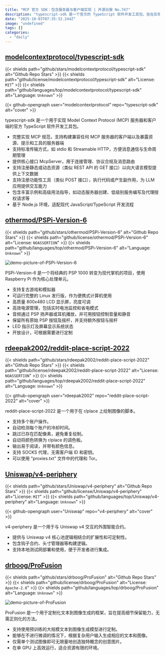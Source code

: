 ```yaml
---
title: "MCP 官方 SDK：包含服务器与客户端实现 | 开源日报 No.747"
description: "typescript-sdk 是一个官方的 TypeScript 软件开发工具包，旨在实现 Model Context Protocol (MCP) 的服务器和客户端，支持标准的消息传输和生命周期管理，提供核心接口以管理连接和消息路由，允许注册静态和动态资源以提供上下文数据，支持功能性工具以增强 LLM 应用的交互能力，适用于 Node.js 环境并提供丰富的示例和用法指导。"
date: "2025-10-03T07:35:32.244Z"
image: "undefined"
tags: []
categories:
  - "daily"
---
```


## [modelcontextprotocol/typescript-sdk](https://github.com/modelcontextprotocol/typescript-sdk)

{{< shields path="github/stars/modelcontextprotocol/typescript-sdk" alt="Github Repo Stars" >}} {{< shields path="github/license/modelcontextprotocol/typescript-sdk" alt="License: `MIT`" >}} {{< shields path="github/languages/top/modelcontextprotocol/typescript-sdk" alt="Language: `Unknown`" >}}

{{< github-opengraph user="modelcontextprotocol" repo="typescript-sdk" alt="cover" >}}

typescript-sdk 是一个用于实现 Model Context Protocol (MCP) 服务器和客户端的官方 TypeScript 软件开发工具包。

- 完整实现 MCP 规范，支持构建兼容任何 MCP 服务器的客户端以及暴露资源、提示和工具的服务器端
- 支持标准传输方式，如 stdio 和 Streamable HTTP，方便消息通信与生命周期管理
- 提供核心接口 McpServer，用于连接管理、协议合规及消息路由
- 支持注册静态或动态资源（类似 REST API 的 GET 接口）以向大语言模型提供上下文数据
- 支持注册功能性工具（类似 POST 接口），执行代码或产生副作用，为 LLM 应用提供交互能力
- 包含丰富示例和高级用法指导，如动态服务器创建、低级别服务编写及代理授权请求等
- 基于 Node.js 环境，适配现代 JavaScript/TypeScript 开发流程
  
## [othermod/PSPi-Version-6](https://github.com/othermod/PSPi-Version-6)

{{< shields path="github/stars/othermod/PSPi-Version-6" alt="Github Repo Stars" >}} {{< shields path="github/license/othermod/PSPi-Version-6" alt="License: `NOASSERTION`" >}} {{< shields path="github/languages/top/othermod/PSPi-Version-6" alt="Language: `Unknown`" >}}

![demo-picture-of-PSPi-Version-6](https://static.osguider.com/subject/github/othermod/PSPi-Version-6/2e1b57501c90e72db7c107ade454c133.jpg)

PSPi-Version-6 是一个将经典的 PSP 1000 转变为现代掌机的项目，使用 Raspberry Pi 作为核心处理单元。

- 支持复古游戏和模拟器
- 可运行完整的 Linux 发行版，作为便携式计算机使用
- 高质量 800x480 LCD 显示屏，亮度可调
- 高效电源管理，包括实时电池监控和省电模式
- 音频通过 PSP 扬声器或耳机播放，并可用按钮控制音量和静音
- 保留所有原始 PSP 按钮及摇杆，并支持额外按钮与摇杆
- LED 指示灯及屏幕显示系统状态
- 开放设计，可根据需要进行定制
  
## [rdeepak2002/reddit-place-script-2022](https://github.com/rdeepak2002/reddit-place-script-2022)

{{< shields path="github/stars/rdeepak2002/reddit-place-script-2022" alt="Github Repo Stars" >}} {{< shields path="github/license/rdeepak2002/reddit-place-script-2022" alt="License: `NOASSERTION`" >}} {{< shields path="github/languages/top/rdeepak2002/reddit-place-script-2022" alt="Language: `Unknown`" >}}

{{< github-opengraph user="rdeepak2002" repo="reddit-place-script-2022" alt="cover" >}}

reddit-place-script-2022 是一个用于在 r/place 上绘制图像的脚本。

- 支持多个账户操作。
- 自动检测每个账户的冷却时间。
- 跳过已存在匹配像素，避免重复绘制。
- 自动将颜色转换为 r/place 的调色板。
- 输出易于阅读，并带有颜色信息。
- 支持 SOCKS 代理，无需客户端 ID 和密钥。
- 可以使用 "proxies.txt" 文件中的代理和 Tor。
  
## [Uniswap/v4-periphery](https://github.com/Uniswap/v4-periphery)

{{< shields path="github/stars/Uniswap/v4-periphery" alt="Github Repo Stars" >}} {{< shields path="github/license/Uniswap/v4-periphery" alt="License: `MIT`" >}} {{< shields path="github/languages/top/Uniswap/v4-periphery" alt="Language: `Unknown`" >}}

{{< github-opengraph user="Uniswap" repo="v4-periphery" alt="cover" >}}

v4-periphery 是一个用于与 Uniswap v4 交互的外围智能合约。

- 提供与 Uniswap v4 核心池逻辑相结合的扩展性和可定制性。
- 包含钩子合约、头寸管理器等构建逻辑。
- 支持本地测试网部署和使用，便于开发者进行集成。
  
## [drboog/ProFusion](https://github.com/drboog/ProFusion)

{{< shields path="github/stars/drboog/ProFusion" alt="Github Repo Stars" >}} {{< shields path="github/license/drboog/ProFusion" alt="License: `Apache-2.0`" >}} {{< shields path="github/languages/top/drboog/ProFusion" alt="Language: `Unknown`" >}}

![demo-picture-of-ProFusion](https://static.osguider.com/subject/github/drboog/ProFusion/94a5c06aaa4a5b1c3e9209256a1b12c6.jpg)

ProFusion 是一个用于定制化文本到图像生成的框架，旨在提高细节保留能力，无需正则化的方法。

- 支持使用预训练的大规模文本到图像生成模型进行定制。
- 能够在不进行微调的情况下，根据复杂用户输入生成相应的文本和图像。
- 仅需单个测试图像即可无限量地创造独特概念的创意图片。
- 在单 GPU 上高效运行，适合资源有限的环境。
  
